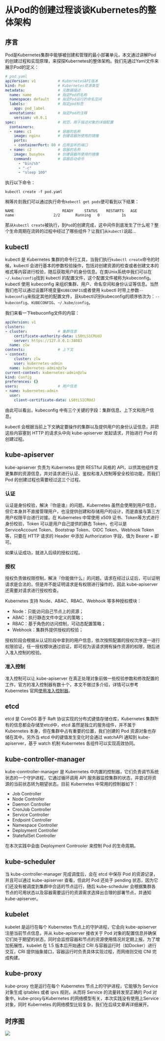# 从Pod的创建过程谈谈Kubernetes的整体架构

## 序言

Pod是Kubernetes集群中能够被创建和管理的最小部署单元，本文通过讲解Pod的创建过程和实现原理，来探探Kubernetes的整体架构。我们先通过Yaml文件来展示Pod的定义：
```yaml
# pod.yaml
apiVersion: v1          # KubernetesAPI版本
kind: Pod               # Kubernetes资源类型
metadata:               # 元数据描述
  name: name            # 指定Pod的名称
  namespace: default    # 指定Pod运行的命名空间
  labels:               # 指定pod标签
    app: pod_label
  annotations:          # 指定Pod的注释
    version: v0.0.1
spec:                   # 规范，用于描述对象的详细配置
  containers:
  - name: c1            # 容器的名称
    image: nginx        # 创建容器所使用的镜像
    ports:
    - containerPort: 80 # 应用监听的端口
  - name: c2            # 容器的名称
    image: busybox      # 创建容器所使用的镜像
    command:            # 容器启动命令
      - "bin/sh"
      - "-c"
      - "sleep 100"
```
执行以下命令：
```
kubectl create -f pod.yaml
```
稍等片刻我们可以通过执行命令`kebectl get pods`便可看到以下结果：
```
NAME                      READY     STATUS    RESTARTS   AGE
name                  2/2       Running   0          1s
```
那从`kubectl create`被执行，到`Pod`的创建完成，这中间件到底发生了什么呢？整个生命周期在流转的过程中经过了哪些组件？让我们从`kubectl`说起...

## kubectl
kubectl 是 Kubernetes 集群的命令行工具，当我们执行`kubectl create`命令的时候，kubectl 会进行基本的参数校验操作，包括对创建资源的检查或者创建文本的格式等内容进行校验，随后获取用户的身份信息。在类Unix系统中我们可以在`~/.kube/config`找到 kubectl 的配置文件，这个配置文件被称为kubeconfig。kubectl 使用 kubeconfig 来组织集群、用户、命名空间和身份认证等信息。当然我们也可以通过设置环境变量`KUBECONFIG`或者使用 kubectl 时带上参数`--kubeconfig`来指定其他的配置文件，且kubectl识别kubeconfig的顺序依次为：`--kubeconfig`、`KUBECONFIG`、`~/.kube/config`。

我们来看一下kebuconfig文件的内容：

```yaml
apiVersion: v1
clusters:
- cluster:              # 集群信息
    certificate-authority-data: LS0tLS1CRUdJ
    server: https://127.0.0.1:34083
  name: zlw
contexts:               # 上下文
- context:
    cluster: zlw
    user: kubernetes-admin
  name: kubernetes-admin@zlw
current-context: kubernetes-admin@zlw
kind: Config
preferences: {}
users:                  # 用户信息
- name: kubernetes-admin
  user:
    client-certificate-data: LS0tLS1CRUdJ
```
由此可以看出，kubeconfig 中有三个关键的字段：集群信息、上下文和用户信息。

kubectl 会根据当前上下文确定要操作的集群以及提供用户的身份认证信息，并把这些内容塞到 HTTP 的请求头中向 kube-apiserver 发起请求，开始进行 Pod 的创建过程。

## kube-apiserver

kube-apiserver 负责为 Kubernetes 提供 RESTful 风格的 API，以供其他组件变更集群的资源信息，并对请求进行认证、鉴权和准入控制等安全校验功能，而我们 Pod 的创建过程也需要经过这三个过程。

### 认证

认证是身份校验，解决『你是谁』的问题。Kubernetes 虽然会使用到用户信息，但它本身并不直接管理用户，也没提供创建和存储用户的设计，而是直接与第三方用户权限平台进行对接。在 Kubernetes 中常使用 x509 证书、Token等方式进行身份校验，Token 可以是用户自己提供的静态 Token，也可以是 ServiceAccount Token、Bootstrap Token、OIDC Token、Webhook Token等，只要在 HTTP 请求的 Header 中添加 Authorization 字段，值为 Bearer + <Token> 即可。

如果认证成功，就进入后续的授权过程。

### 授权

授权负责做权限控制，解决『你能做什么』的问题。请求在经过认证后，可以证明请求是合法的，但是并不能证明请求是有权限进行操作的，因此 kube-apiserver 还需要对请求进行授权检查。

Kubernetes 支持 Node、ABAC、RBAC、Webhook 等多种授权模块：
+ Node：只能访问自己节点上的资源；
+ ABAC：执行静态文件中定义的策略；
+ RBAC：基于角色的访问控制，可动态配置策略；
+ Webhook：集群外提供授权的校验；

授权阶段会根据从认证阶段中拿到的用户信息，依次按照配置的授权次序逐一进行权限验证，任一授权模块通过验证，即可视为该请求拥有操作资源的权限，随后进入准入控制的校验。

### 准入控制

准入控制可以让 kube-apiserver 在真正处理对象前做一些校验参数和修改配置的工作，官方的准入控制器有数十个，本文不做过多介绍，详情可以参考 Kubernetes 官网[使用准入控制器](https://kubernetes.io/zh/docs/reference/access-authn-authz/admission-controllers)。

## etcd

etcd 是 CoreOS 基于 Raft 协议实现的分布式键值存储仓库，Kubernetes 集群所有的信息都会存储至etcd中，etcd 虽然是独立的服务组件，并不属于 Kubernetes 本身，但在集群中占有重要的位置，我们创建的 Pod 资源对象也存储在其中。另外当 etcd 中的键值发生变化时会通过 watchAPI 通知到 kube-apiserver，基于 watch 机制 Kubernetes 各组件可以实现高效协同。

## kube-controller-manager

kube-conntroller-manager 是 Kubernetes 中内置的控制器，它们负责调节系统状态的一个守护进程，它通过循环调用 API 服务器监控集群的状态，并尝试将资源的当前状态转为期望状态。目前 Kubernetes 中常用的控制器如下：
+ Job Controller
+ Node Controller
+ Daemon Controller
+ CronJob Controller
+ Service Controller
+ Endpoint Controller
+ Namespace Controller 
+ Deployment Controller
+ StatefulSet Controller

在本次实践中会由 Deployment Controoler 来控制 Pod 的生命周期。

## kube-scheduler

当 kube-controller-manager 完成调度后，会在 etcd 中保存 Pod 的资源记录，并且可以通过 kube-apiserver 查看，但此时 Pod 还处于 pending 状态，因为它们还没有被调度到集群中合适的节点运行，随后 kube-scheduler 会根据集群各节点的可用状态以及容器需要运行的资源需求选择出合理的部署节点，并通知 kube-apiserver。

## kubelet

kubelet 是运行在每个 Kubernetes 节点上的守护进程，它会向 kube-apiserver 注册当前节点信息，并从 kube-apiserver 接收关于 Pod 对象的配置信息并确保它们处于期望的状态，同时会监控容器和节点的资源使用情况并定期上报。为了增加拓展性，kubelet 在 1.5 版本后开始通过 CRI 与容器运行时（如Docker）进行交互，CRI 提供抽象接口，容器运行时负责具体实现过程，而网络则交给 CNI 完成构建。

## kube-proxy 

kube-proxy 也是运行在每个 Kubernetes 节点上的守护进程，它能够为 Service 对象生成 iptables 或者 ipvs 规则，从而将 Service 的流量转发至正确的 Pod 对象中。kube-proxy与Kubernetes 的网络模型有关，本次实践没有使用上Service 对象，同时 Kubernetes 的网络模型比较复杂，我们在后续文章再详细展开。

## 时序图
![](images/kubernetes.png)